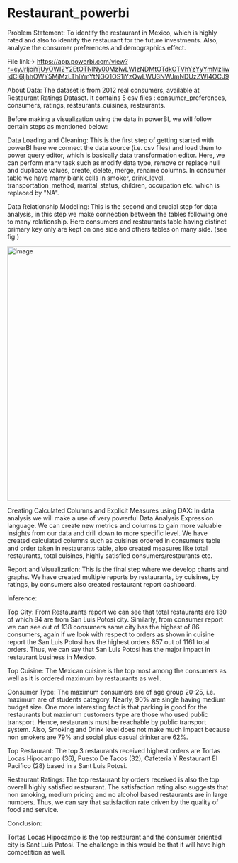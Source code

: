 # Restaurant_powerbi

Problem Statement: To identify the restaurant in Mexico, which is highly rated and also to identify the restaurant for the future investments. Also, analyze the consumer preferences and demographics effect.

File link->  https://app.powerbi.com/view?r=eyJrIjoiYjUyOWI2Y2EtOTNlNy00MzIwLWIzNDMtOTdkOTVhYzYyYmMzIiwidCI6IjhhOWY5MjMzLThlYmYtNGQ1OS1iYzQwLWU3NWJmNDUzZWI4OCJ9

About Data: The dataset is from 2012 real consumers, available at Restaurant Ratings Dataset. It contains 5 csv files : consumer_preferences, consumers, ratings, restaurants_cuisines, restaurants.

Before making a visualization using the data in powerBI, we will follow certain steps as mentioned below:

Data Loading and Cleaning: This is the first step of getting started with powerBI here we connect the data source (i.e. csv files) and load them to power query editor, which is basically data transformation editor. Here, we can perform many task such as modify data type, remove or replace null and duplicate values, create, delete, merge, rename columns. In consumer table we have many blank cells in smoker, drink_level, transportation_method, marital_status, children, occupation etc. which is replaced by "NA".

Data Relationship Modeling: This is the second and crucial step for data analysis, in this step we make connection between the tables following one to many relationship. Here consumers and restaurants table having distinct primary key only are kept on one side and others tables on many side. (see fig.)

<img width="574" alt="image" src="https://user-images.githubusercontent.com/44741582/211063984-7c585f08-edef-41c3-870d-9e8bbd64dea0.png">

Creating Calculated Columns and Explicit Measures using DAX: In data analysis we will make a use of very powerful Data Analysis Expression language. We can create new metrics and columns to gain more valuable insights from our data and drill down to more specific level. We have created calculated columns such as cuisines ordered in consumers table and order taken in restaurants table, also created measures like total restaurants, total cuisines, highly satisfied consumers/restaurants etc.


Report and Visualization: This is the final step where we develop charts and graphs. We have created multiple reports by restaurants, by cuisines, by ratings, by consumers also created restaurant report dashboard.

Inference:

Top City: From Restaurants report we can see that total restaurants are 130 of which 84 are from San Luis Potosi city. Similarly, from consumer report we can see out of 138 consumers same city has the highest of 86 consumers, again if we look with respect to orders as shown in cuisine report the San Luis Potosi has the highest orders 857 out of 1161 total orders. Thus, we can say that San Luis Potosi has the major impact in restaurant business in Mexico.

Top Cuisine: The Mexican cuisine is the top most among the consumers as well as it is ordered maximum by restaurants as well.

Consumer Type: The maximum consumers are of age group 20-25, i.e. maximum are of students category. Nearly, 90% are single having medium budget size. One more interesting fact is that parking is good for the restaurants but maximum customers type are those who used public transport. Hence, restaurants must be reachable by public transport system. Also, Smoking and Drink level does not make much impact because non smokers are 79% and social plus casual drinker are 62%.

Top Restaurant: The top 3 restaurants received highest orders are Tortas Locas Hipocampo (36), Puesto De Tacos (32), Cafeteria Y Restaurant El Pacifico (28) based in a Sant Luis Potosi.

Restaurant Ratings: The top restaurant by orders received is also the top overall highly satisfied restaurant. The satisfaction rating also suggests that non smoking, medium pricing and no alcohol based restaurants are in large numbers. Thus, we can say that satisfaction rate driven by the quality of food and service.

Conclusion:

Tortas Locas Hipocampo is the top restaurant and the consumer oriented city is Sant Luis Patosi. The challenge in this would be that it will have high competition as well.
